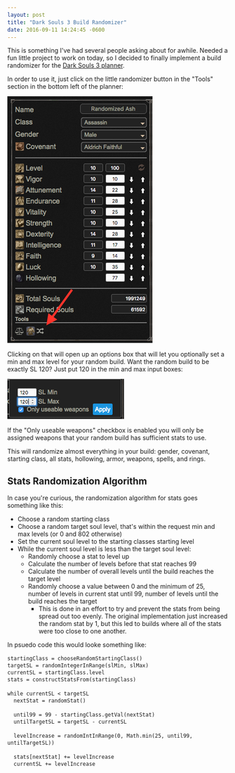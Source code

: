 ```yaml
---
layout: post
title: "Dark Souls 3 Build Randomizer"
date: 2016-09-11 14:24:45 -0600
---
```


This is something I've had several people asking about for awhile. Needed a fun little project to work on today, so I decided to finally implement a build randomizer for the [Dark Souls 3 planner](https://mugenmonkey.com/darksouls3).

In order to use it, just click on the little randomizer button in the "Tools" section in the bottom left of the planner:

![Randomizer button](/assets/randomizer-button.png)

Clicking on that will open up an options box that will let you optionally set a min and max level for your random build. Want the random build to be exactly SL 120? Just put 120 in the min and max input boxes:

![Randomizer - SL120](/assets/sl120.png)

If the "Only useable weapons" checkbox is enabled you will only be assigned weapons that your random build has sufficient stats to use.

This will randomize almost everything in your build: gender, covenant, starting class, all stats, hollowing, armor, weapons, spells, and rings.

## Stats Randomization Algorithm

In case you're curious, the randomization algorithm for stats goes something like this:

- Choose a random starting class
- Choose a random target soul level, that's within the request min and max levels (or 0 and 802 otherwise)
- Set the current soul level to the starting classes starting level
- While the current soul level is less than the target soul level:
  - Randomly choose a stat to level up
  - Calculate the number of levels before that stat reaches 99
  - Calculate the number of overall levels until the build reaches the target level
  - Randomly choose a value between 0 and the minimum of 25, number of levels in current stat until 99, number of levels until the build reaches the target
    - This is done in an effort to try and prevent the stats from being spread out too evenly. The original implementation just increased the random stat by 1, but this led to builds where all of the stats were too close to one another.

In psuedo code this would looke something like:

```
startingClass = chooseRandomStartingClass()
targetSL = randomIntegerInRange(slMin, slMax)
currentSL = startingClass.level
stats = constructStatsFrom(startingClass)

while currentSL < targetSL
  nextStat = randomStat()

  until99 = 99 - startingClass.getVal(nextStat)
  untilTargetSL = targetSL - currentSL

  levelIncrease = randomIntInRange(0, Math.min(25, until99, untilTargetSL))

  stats[nextStat] += levelIncrease
  currentSL += levelIncrease
```
